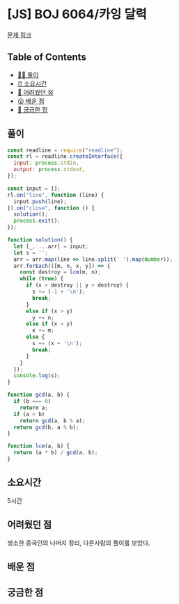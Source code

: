 # [JS] BOJ 6064/카잉 달력

[문제 링크](https://www.acmicpc.net/problem/6064)

<!-- 제목으로 다음과 같은 내용으로 작성해주세요 ! -->
<!-- 📕 백준 : BOJ 문제번호/문제제목 e.g. BOJ 2577/숫자의 개수 -->
<!-- 📗 프로그래머스 : PRO 문제번호/문제제목 e.g. PRO 120812/최빈값 구하기 -->
<!-- 백준허브를 사용하시면 프로그래머스의 문제번호도 확인하실 수 있습니다 -->

## Table of Contents

- [✍🏻 풀이](#풀이)
- [⏰ 소요시간](#소요시간)
- [🫠 어려웠던 점](#어려웠던-점)
- [😮 배운 점](#배운-점)
- [🤔 궁금한 점](#궁금한-점)

## 풀이

<!-- ```옆에 사용하는 언어를 기입하세요 e.g. javascript, python -->

```javascript
const readline = require("readline");
const rl = readline.createInterface({
  input: process.stdin,
  output: process.stdout,
});

const input = [];
rl.on("line", function (line) {
  input.push(line);
}).on("close", function () {
  solution();
  process.exit();
});

function solution() {
  let [_, ...arr] = input;
  let s = '';
  arr = arr.map(line => line.split(' ').map(Number));
  arr.forEach(([m, n, x, y]) => {
    const destroy = lcm(m, n);
    while (true) {
      if (x > destroy || y > destroy) {
        s += (-1 + '\n');
        break;
      }
      else if (x > y)
        y += n;
      else if (x < y)
        x += m;
      else {
        s += (x + '\n');
        break;
      }
    }
  });
  console.log(s);
}

function gcd(a, b) {
  if (b === 0)
    return a;
  if (a < b)
    return gcd(a, b % a);
  return gcd(b, a % b);
}

function lcm(a, b) {
  return (a * b) / gcd(a, b);
}
```

## 소요시간

5시간

## 어려웠던 점
생소한 중국인의 나머지 정리, 다른사람의 풀이를 보았다.

## 배운 점

## 궁금한 점
